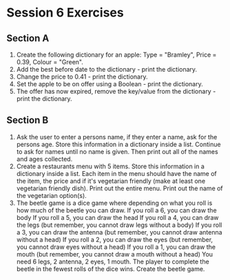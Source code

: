 # Session 6 Exercises
## Section A
1. Create the following dictionary for an apple: Type = "Bramley", Price = 0.39, Colour = "Green".
2. Add the best before date to the dictionary - print the dictionary.
3. Change the price to 0.41 - print the dictionary.
4. Set the apple to be on offer using a Boolean - print the dictionary.
5. The offer has now expired, remove the key/value from the dictionary - print the dictionary.

## Section B
1. Ask the user to enter a persons name, if they enter a name, ask for the persons age. Store this information in a dictionary inside a list. Continue to ask for names until no name is given. Then print out all of the names and ages collected.
2. Create a restaurants menu with 5 items. Store this information in a dictionary inside a list. Each item in the menu should have the name of the item, the price and if it's vegetarian friendly (make at least one vegetarian friendly dish). Print out the entire menu. Print out the name of the vegetarian option(s).
3. The beetle game is a dice game where depending on what you roll is how much of the beetle you can draw.
If you roll a 6, you can draw the body
If you roll a 5, you can draw the head
If you roll a 4, you can draw the legs (but remember, you cannot draw legs without a body)
If you roll a 3, you can draw the antenna (but remember, you cannot draw antenna without a head)
If you roll a 2, you can draw the eyes (but remember, you cannot draw eyes without a head)
If you roll a 1, you can draw the mouth (but remember, you cannot draw a mouth without a head)
You need 6 legs, 2 antenna, 2 eyes, 1 mouth.
The player to complete the beetle in the fewest rolls of the dice wins. Create the beetle game.
